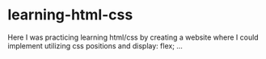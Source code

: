 # learning-html-css
Here I was practicing learning html/css by creating a website where I could implement utilizing css positions and display: flex; ... 
